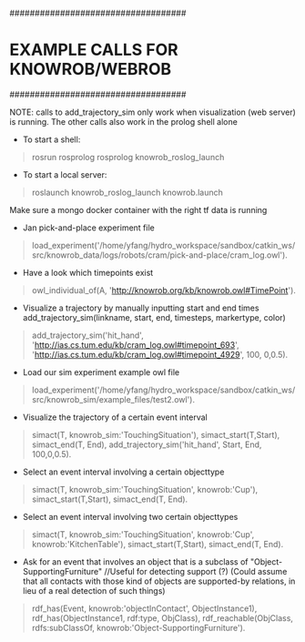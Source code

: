 ###################################
# EXAMPLE CALLS FOR KNOWROB/WEBROB 
###################################

NOTE: calls to add_trajectory_sim only work when visualization (web server) is running. The other calls also work in the prolog shell alone

- To start a shell: 
>rosrun rosprolog rosprolog knowrob_roslog_launch

- To start a local server: 
>roslaunch knowrob_roslog_launch knowrob.launch 

Make sure a mongo docker container with the right tf data is running


- Jan pick-and-place experiment file 
>load_experiment('/home/yfang/hydro_workspace/sandbox/catkin_ws/src/knowrob_data/logs/robots/cram/pick-and-place/cram_log.owl').

- Have a look which timepoints exist 
>owl_individual_of(A, 'http://knowrob.org/kb/knowrob.owl#TimePoint').

- Visualize a trajectory by manually inputting start and end times 
add_trajectory_sim(linkname, start, end, timesteps, markertype, color) 
>add_trajectory_sim('hit_hand', 'http://ias.cs.tum.edu/kb/cram_log.owl#timepoint_693', 'http://ias.cs.tum.edu/kb/cram_log.owl#timepoint_4929', 100, 0,0.5).

- Load our sim experiment example owl file 
>load_experiment('/home/yfang/hydro_workspace/sandbox/catkin_ws/src/knowrob_sim/example_files/test2.owl').

- Visualize the trajectory of a certain event interval 
>simact(T, knowrob_sim:'TouchingSituation'), simact_start(T,Start), simact_end(T, End), add_trajectory_sim('hit_hand', Start, End, 100,0,0.5).

- Select an event interval involving a certain objecttype 
>simact(T, knowrob_sim:'TouchingSituation', knowrob:'Cup'), simact_start(T,Start), simact_end(T, End).

- Select an event interval involving two certain objecttypes 
>simact(T, knowrob_sim:'TouchingSituation', knowrob:'Cup', knowrob:'KitchenTable'), simact_start(T,Start), simact_end(T, End).


- Ask for an event that involves an object that is a subclass of "Object-SupportingFurniture" 
//Useful for detecting support (?) (Could assume that all contacts with those kind of objects are supported-by relations, in lieu of a real detection of such things)
>rdf_has(Event, knowrob:'objectInContact', ObjectInstance1), rdf_has(ObjectInstance1, rdf:type, ObjClass), rdf_reachable(ObjClass, rdfs:subClassOf, knowrob:'Object-SupportingFurniture').
